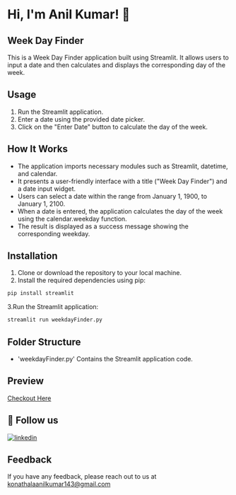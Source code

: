 # Hi, I'm Anil Kumar! 👋

## Week Day Finder
This is a Week Day Finder application built using Streamlit. It allows users to input a date and then calculates and displays the corresponding day of the week.

## Usage
1. Run the Streamlit application.
2. Enter a date using the provided date picker.
3. Click on the "Enter Date" button to calculate the day of the week.

## How It Works
- The application imports necessary modules such as Streamlit, datetime, and calendar.
- It presents a user-friendly interface with a title ("Week Day Finder") and a date input widget.
- Users can select a date within the range from January 1, 1900, to January 1, 2100.
- When a date is entered, the application calculates the day of the week using the calendar.weekday function.
- The result is displayed as a success message showing the corresponding weekday.

## Installation
1. Clone or download the repository to your local machine.
2. Install the required dependencies using pip:
```bash
pip install streamlit
```
3.Run the Streamlit application:
```bash
streamlit run weekdayFinder.py
```

## Folder Structure
- 'weekdayFinder.py'  Contains the Streamlit application code.

## Preview
[Checkout Here](https://weekday-finder-anilkumar.streamlit.app/)

## 🔗 Follow us
[![linkedin](https://img.shields.io/badge/linkedin-0A66C2?style=for-the-badge&logo=linkedin&logoColor=white)](https://www.linkedin.com/in/anilkumarkonathala/)

## Feedback
If you have any feedback, please reach out to us at konathalaanilkumar143@gmail.com

